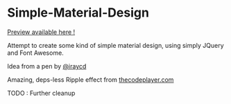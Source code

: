 # Simple-Material-Design


[Preview available here !](http://pldubouilh.github.io/Simple-Material-Design/)


Attempt to create some kind of simple material design, using simply JQuery and Font Awesome.


Idea from a pen by [@iraycd](http://codepen.io/iraycd/pen/dHrxv)

Amazing, deps-less Ripple effect from [thecodeplayer.com](http://thecodeplayer.com/walkthrough/ripple-click-effect-google-material-design)  


TODO : Further cleanup
